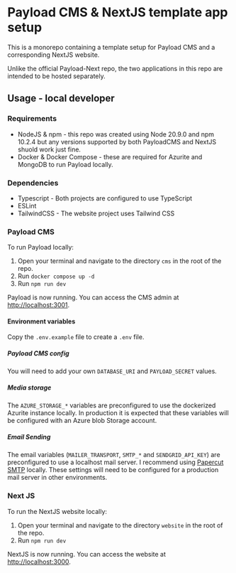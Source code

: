 # Payload CMS & NextJS template app setup
This is a monorepo containing a template setup for Payload CMS and a corresponding NextJS website.

Unlike the official Payload-Next repo, the two applications in this repo are intended to be hosted separately.

## Usage - local developer

### Requirements

- NodeJS & npm - this repo was created using Node 20.9.0 and npm 10.2.4 but any versions supported by both PayloadCMS and NextJS shuold work just fine.
- Docker & Docker Compose - these are required for Azurite and MongoDB to run Payload locally.

### Dependencies

- Typescript - Both projects are configured to use TypeScript
- ESLint
- TailwindCSS - The website project uses Tailwind CSS

### Payload CMS

To run Payload locally:

1. Open your terminal and navigate to the directory `cms` in the root of the repo.
2. Run `docker compose up -d`
3. Run `npm run dev`

Payload is now running. You can access the CMS admin at [http://localhost:3001](http://localhost:3001).

#### Environment variables

Copy the `.env.example` file to create a `.env` file.

##### Payload CMS config

You will need to add your own `DATABASE_URI` and `PAYLOAD_SECRET` values.

##### Media storage

The `AZURE_STORAGE_*` variables are preconfigured to use the dockerized Azurite instance locally. In production it is expected that these variables will be configured with an Azure blob Storage account.

#####  Email Sending

The email variables (`MAILER_TRANSPORT`, `SMTP_*` and `SENDGRID_API_KEY`) are preconfigured to use a localhost mail server. I recommend using [Papercut SMTP](https://www.papercut-smtp.com/) locally. These settings will need to be configured for a production mail server in other environments.

### Next JS

To run the NextJS website locally:

1. Open your terminal and navigate to the directory `website` in the root of the repo.
2. Run `npm run dev`

NextJS is now running. You can access the website at [http://localhost:3000](http://localhost:3000).